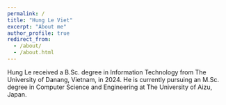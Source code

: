 ```yaml
---
permalink: /
title: "Hung Le Viet"
excerpt: "About me"
author_profile: true
redirect_from: 
  - /about/
  - /about.html
---
```


Hung Le received a B.Sc. degree in Information Technology from The University of Danang, Vietnam, in 2024. He is currently pursuing an M.Sc. degree in Computer Science and Engineering at The University of Aizu, Japan.


